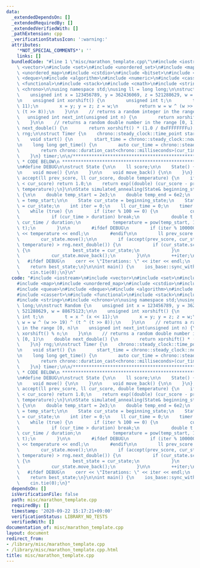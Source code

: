 ```yaml
---
data:
  _extendedDependsOn: []
  _extendedRequiredBy: []
  _extendedVerifiedWith: []
  _pathExtension: cpp
  _verificationStatusIcon: ':warning:'
  attributes:
    '*NOT_SPECIAL_COMMENTS*': ''
    links: []
  bundledCode: "#line 1 \"misc/marathon_template.cpp\"\n#include <iostream>\n#include\
    \ <vector>\n#include <set>\n#include <unordered_set>\n#include <map>\n#include\
    \ <unordered_map>\n#include <cstdio>\n#include <bitset>\n#include <queue>\n#include\
    \ <deque>\n#include <algorithm>\n#include <numeric>\n#include <cassert>\n#include\
    \ <functional>\n#include <stack>\n#include <cmath>\n#include <string>\n#include\
    \ <chrono>\n\nusing namespace std;\nusing ll = long long;\n\nstruct Random {\n\
    \    unsigned int x = 123456789, y = 362436069, z = 521288629, w = 88675123;\n\
    \n    unsigned int xorshift() {\n        unsigned int t;\n        t = x ^ (x <<\
    \ 11);\n        x = y; y = z; z = w;\n        return w = w ^ (w >> 19) ^ (t ^\
    \ (t >> 8));\n    }\n\n    // returns a random integer in the range [0, n)\n \
    \   unsigned int next_int(unsigned int n) {\n        return xorshift() % n;\n\
    \    }\n\n    // returns a random double number in the range [0, 1)\n    double\
    \ next_double() {\n        return xorshift() * (1.0 / 0xFFFFFFFFu);\n    }\n}\
    \ rng;\n\nstruct Timer {\n    chrono::steady_clock::time_point start_time;\n\n\
    \    void start() {\n        start_time = chrono::steady_clock::now();\n    }\n\
    \n    long long get_time() {\n        auto cur_time = chrono::steady_clock::now();\n\
    \        return chrono::duration_cast<chrono::milliseconds>(cur_time - start_time).count();\n\
    \    }\n} timer;\n\n/***************************************************************\n\
    \ * CODE BELOW\n ***************************************************************/\n\
    \n#define DEBUG\n\nstruct State {\n\n    ll score;\n\n    State() {\n\n    }\n\
    \n    void move() {\n\n    }\n\n    void move_back() {\n\n    }\n};\n\ndouble\
    \ accept(ll prev_score, ll cur_score, double temperature) {\n    if (prev_score\
    \ < cur_score) return 1.0;\n    return exp((double) (cur_score - prev_score) /\
    \ temperature);\n}\n\nState simulated_annealing(State& beginning_state, ll duration)\
    \ {\n\n    double temp_start = 2e3;\n    double temp_end = 6e2;\n    double temperature\
    \ = temp_start;\n\n    State cur_state = beginning_state;\n    State best_state\
    \ = cur_state;\n    int iter = 0;\n    ll cur_time = 0;\n    timer.start();\n\n\
    \    while (true) {\n        if (iter % 100 == 0) {\n            cur_time = timer.get_time();\n\
    \            if (cur_time > duration) break;\n            double t = (double)\
    \ cur_time / duration;\n            temperature = pow(temp_start, 1 - t) * pow(temp_end,\
    \ t);\n        }\n\n        #ifdef DEBUG\n        if (iter % 100000 == 0) cerr\
    \ << temperature << endl;\n        #endif\n\n        ll prev_score = cur_state.score;\n\
    \        cur_state.move();\n\n        if (accept(prev_score, cur_state.score,\
    \ temperature) > rng.next_double()) {\n            if (cur_state.score > best_state.score)\
    \ {\n                best_state = cur_state;\n            }\n        } else {\n\
    \            cur_state.move_back();\n        }\n\n        ++iter;\n    }\n\n \
    \   #ifdef DEBUG\n    cerr << \"Iterations: \" << iter << endl;\n    #endif\n\n\
    \    return best_state;\n}\n\nint main() {\n    ios_base::sync_with_stdio(false);\n\
    \    cin.tie(0);\n}\n"
  code: "#include <iostream>\n#include <vector>\n#include <set>\n#include <unordered_set>\n\
    #include <map>\n#include <unordered_map>\n#include <cstdio>\n#include <bitset>\n\
    #include <queue>\n#include <deque>\n#include <algorithm>\n#include <numeric>\n\
    #include <cassert>\n#include <functional>\n#include <stack>\n#include <cmath>\n\
    #include <string>\n#include <chrono>\n\nusing namespace std;\nusing ll = long\
    \ long;\n\nstruct Random {\n    unsigned int x = 123456789, y = 362436069, z =\
    \ 521288629, w = 88675123;\n\n    unsigned int xorshift() {\n        unsigned\
    \ int t;\n        t = x ^ (x << 11);\n        x = y; y = z; z = w;\n        return\
    \ w = w ^ (w >> 19) ^ (t ^ (t >> 8));\n    }\n\n    // returns a random integer\
    \ in the range [0, n)\n    unsigned int next_int(unsigned int n) {\n        return\
    \ xorshift() % n;\n    }\n\n    // returns a random double number in the range\
    \ [0, 1)\n    double next_double() {\n        return xorshift() * (1.0 / 0xFFFFFFFFu);\n\
    \    }\n} rng;\n\nstruct Timer {\n    chrono::steady_clock::time_point start_time;\n\
    \n    void start() {\n        start_time = chrono::steady_clock::now();\n    }\n\
    \n    long long get_time() {\n        auto cur_time = chrono::steady_clock::now();\n\
    \        return chrono::duration_cast<chrono::milliseconds>(cur_time - start_time).count();\n\
    \    }\n} timer;\n\n/***************************************************************\n\
    \ * CODE BELOW\n ***************************************************************/\n\
    \n#define DEBUG\n\nstruct State {\n\n    ll score;\n\n    State() {\n\n    }\n\
    \n    void move() {\n\n    }\n\n    void move_back() {\n\n    }\n};\n\ndouble\
    \ accept(ll prev_score, ll cur_score, double temperature) {\n    if (prev_score\
    \ < cur_score) return 1.0;\n    return exp((double) (cur_score - prev_score) /\
    \ temperature);\n}\n\nState simulated_annealing(State& beginning_state, ll duration)\
    \ {\n\n    double temp_start = 2e3;\n    double temp_end = 6e2;\n    double temperature\
    \ = temp_start;\n\n    State cur_state = beginning_state;\n    State best_state\
    \ = cur_state;\n    int iter = 0;\n    ll cur_time = 0;\n    timer.start();\n\n\
    \    while (true) {\n        if (iter % 100 == 0) {\n            cur_time = timer.get_time();\n\
    \            if (cur_time > duration) break;\n            double t = (double)\
    \ cur_time / duration;\n            temperature = pow(temp_start, 1 - t) * pow(temp_end,\
    \ t);\n        }\n\n        #ifdef DEBUG\n        if (iter % 100000 == 0) cerr\
    \ << temperature << endl;\n        #endif\n\n        ll prev_score = cur_state.score;\n\
    \        cur_state.move();\n\n        if (accept(prev_score, cur_state.score,\
    \ temperature) > rng.next_double()) {\n            if (cur_state.score > best_state.score)\
    \ {\n                best_state = cur_state;\n            }\n        } else {\n\
    \            cur_state.move_back();\n        }\n\n        ++iter;\n    }\n\n \
    \   #ifdef DEBUG\n    cerr << \"Iterations: \" << iter << endl;\n    #endif\n\n\
    \    return best_state;\n}\n\nint main() {\n    ios_base::sync_with_stdio(false);\n\
    \    cin.tie(0);\n}"
  dependsOn: []
  isVerificationFile: false
  path: misc/marathon_template.cpp
  requiredBy: []
  timestamp: '2020-09-22 15:17:21+09:00'
  verificationStatus: LIBRARY_NO_TESTS
  verifiedWith: []
documentation_of: misc/marathon_template.cpp
layout: document
redirect_from:
- /library/misc/marathon_template.cpp
- /library/misc/marathon_template.cpp.html
title: misc/marathon_template.cpp
---
```

